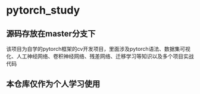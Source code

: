 # pytorch_study
## 源码存放在master分支下
该项目为自学的pytorch框架的cv开发项目，里面涉及pytorch语法、数据集可视化、人工神经网络、卷积神经网络、残差网络、迁移学习等知识以及多个项目实战代码
## 本仓库仅作为个人学习使用
